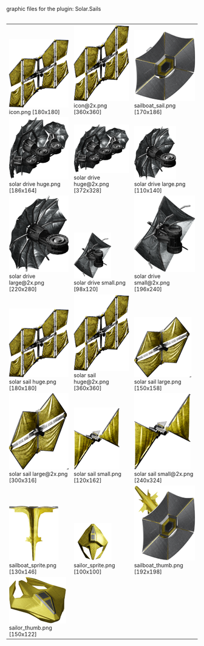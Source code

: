 graphic files for the plugin: Solar.Sails<br>
<br>
<table>
	<tr valign="bottom">
		<td><a href="https://github.com/LixiChronikouOriou/ES-plugins/blob/main/myplugins/Solar.Sails/icon.png"><img src="https://raw.githubusercontent.com/LixiChronikouOriou/ES-plugins/refs/heads/main/myplugins/Solar.Sails/icon.png" width="180" height="180"></a><br>
		icon.png [180x180]</td>
		<td><a href="https://github.com/LixiChronikouOriou/ES-plugins/blob/main/myplugins/Solar.Sails/icon@2x.png"><img src="https://raw.githubusercontent.com/LixiChronikouOriou/ES-plugins/refs/heads/main/myplugins/Solar.Sails/icon@2x.png" height="200"></a><br>
		icon@2x.png [360x360]</td>
		<td><a href="https://github.com/LixiChronikouOriou/ES-plugins/blob/main/myplugins/Solar.Sails/images/outfit/sailboat_sail.png"><img src="https://raw.githubusercontent.com/LixiChronikouOriou/ES-plugins/refs/heads/main/myplugins/Solar.Sails/images/outfit/sailboat_sail.png" width="170" height="186"></a><br>
		sailboat_sail.png [170x186]</td>
	</tr>
	<tr valign="bottom">
		<td><a href="https://github.com/LixiChronikouOriou/ES-plugins/blob/main/myplugins/Solar.Sails/images/outfit/solar drive huge.png"><img src="https://raw.githubusercontent.com/LixiChronikouOriou/ES-plugins/refs/heads/main/myplugins/Solar.Sails/images/outfit/solar drive huge.png" width="186" height="164"></a><br>
		solar drive huge.png [186x164]</td>
		<td><a href="https://github.com/LixiChronikouOriou/ES-plugins/blob/main/myplugins/Solar.Sails/images/outfit/solar drive huge@2x.png"><img src="https://raw.githubusercontent.com/LixiChronikouOriou/ES-plugins/refs/heads/main/myplugins/Solar.Sails/images/outfit/solar drive huge@2x.png" width="200"></a><br>
		solar drive huge@2x.png [372x328]</td>
		<td><a href="https://github.com/LixiChronikouOriou/ES-plugins/blob/main/myplugins/Solar.Sails/images/outfit/solar drive large.png"><img src="https://raw.githubusercontent.com/LixiChronikouOriou/ES-plugins/refs/heads/main/myplugins/Solar.Sails/images/outfit/solar drive large.png" width="110" height="140"></a><br>
		solar drive large.png [110x140]</td>
	</tr>
	<tr valign="bottom">
		<td><a href="https://github.com/LixiChronikouOriou/ES-plugins/blob/main/myplugins/Solar.Sails/images/outfit/solar drive large@2x.png"><img src="https://raw.githubusercontent.com/LixiChronikouOriou/ES-plugins/refs/heads/main/myplugins/Solar.Sails/images/outfit/solar drive large@2x.png" height="200"></a><br>
		solar drive large@2x.png [220x280]</td>
		<td><a href="https://github.com/LixiChronikouOriou/ES-plugins/blob/main/myplugins/Solar.Sails/images/outfit/solar drive small.png"><img src="https://raw.githubusercontent.com/LixiChronikouOriou/ES-plugins/refs/heads/main/myplugins/Solar.Sails/images/outfit/solar drive small.png" width="98" height="120"></a><br>
		solar drive small.png [98x120]</td>
		<td><a href="https://github.com/LixiChronikouOriou/ES-plugins/blob/main/myplugins/Solar.Sails/images/outfit/solar drive small@2x.png"><img src="https://raw.githubusercontent.com/LixiChronikouOriou/ES-plugins/refs/heads/main/myplugins/Solar.Sails/images/outfit/solar drive small@2x.png" height="200"></a><br>
		solar drive small@2x.png [196x240]</td>
	</tr>
	<tr valign="bottom">
		<td><a href="https://github.com/LixiChronikouOriou/ES-plugins/blob/main/myplugins/Solar.Sails/images/outfit/solar sail huge.png"><img src="https://raw.githubusercontent.com/LixiChronikouOriou/ES-plugins/refs/heads/main/myplugins/Solar.Sails/images/outfit/solar sail huge.png" width="180" height="180"></a><br>
		solar sail huge.png [180x180]</td>
		<td><a href="https://github.com/LixiChronikouOriou/ES-plugins/blob/main/myplugins/Solar.Sails/images/outfit/solar sail huge@2x.png"><img src="https://raw.githubusercontent.com/LixiChronikouOriou/ES-plugins/refs/heads/main/myplugins/Solar.Sails/images/outfit/solar sail huge@2x.png" height="200"></a><br>
		solar sail huge@2x.png [360x360]</td>
		<td><a href="https://github.com/LixiChronikouOriou/ES-plugins/blob/main/myplugins/Solar.Sails/images/outfit/solar sail large.png"><img src="https://raw.githubusercontent.com/LixiChronikouOriou/ES-plugins/refs/heads/main/myplugins/Solar.Sails/images/outfit/solar sail large.png" width="150" height="158"></a><br>
		solar sail large.png [150x158]</td>
	</tr>
	<tr valign="bottom">
		<td><a href="https://github.com/LixiChronikouOriou/ES-plugins/blob/main/myplugins/Solar.Sails/images/outfit/solar sail large@2x.png"><img src="https://raw.githubusercontent.com/LixiChronikouOriou/ES-plugins/refs/heads/main/myplugins/Solar.Sails/images/outfit/solar sail large@2x.png" height="200"></a><br>
		solar sail large@2x.png [300x316]</td>
		<td><a href="https://github.com/LixiChronikouOriou/ES-plugins/blob/main/myplugins/Solar.Sails/images/outfit/solar sail small.png"><img src="https://raw.githubusercontent.com/LixiChronikouOriou/ES-plugins/refs/heads/main/myplugins/Solar.Sails/images/outfit/solar sail small.png" width="120" height="162"></a><br>
		solar sail small.png [120x162]</td>
		<td><a href="https://github.com/LixiChronikouOriou/ES-plugins/blob/main/myplugins/Solar.Sails/images/outfit/solar sail small@2x.png"><img src="https://raw.githubusercontent.com/LixiChronikouOriou/ES-plugins/refs/heads/main/myplugins/Solar.Sails/images/outfit/solar sail small@2x.png" height="200"></a><br>
		solar sail small@2x.png [240x324]</td>
	</tr>
	<tr valign="bottom">
		<td><a href="https://github.com/LixiChronikouOriou/ES-plugins/blob/main/myplugins/Solar.Sails/images/ship/sailboat_sprite.png"><img src="https://raw.githubusercontent.com/LixiChronikouOriou/ES-plugins/refs/heads/main/myplugins/Solar.Sails/images/ship/sailboat_sprite.png" width="130" height="146"></a><br>
		sailboat_sprite.png [130x146]</td>
		<td><a href="https://github.com/LixiChronikouOriou/ES-plugins/blob/main/myplugins/Solar.Sails/images/ship/sailor_sprite.png"><img src="https://raw.githubusercontent.com/LixiChronikouOriou/ES-plugins/refs/heads/main/myplugins/Solar.Sails/images/ship/sailor_sprite.png" width="100" height="100"></a><br>
		sailor_sprite.png [100x100]</td>
		<td><a href="https://github.com/LixiChronikouOriou/ES-plugins/blob/main/myplugins/Solar.Sails/images/thumbnail/sailboat_thumb.png"><img src="https://raw.githubusercontent.com/LixiChronikouOriou/ES-plugins/refs/heads/main/myplugins/Solar.Sails/images/thumbnail/sailboat_thumb.png" width="192" height="198"></a><br>
		sailboat_thumb.png [192x198]</td>
	</tr>
	<tr valign="bottom">
		<td><a href="https://github.com/LixiChronikouOriou/ES-plugins/blob/main/myplugins/Solar.Sails/images/thumbnail/sailor_thumb.png"><img src="https://raw.githubusercontent.com/LixiChronikouOriou/ES-plugins/refs/heads/main/myplugins/Solar.Sails/images/thumbnail/sailor_thumb.png" width="150" height="122"></a><br>
		sailor_thumb.png [150x122]</td>
		<td></td>
		<td></td>
	</tr>
</table>
